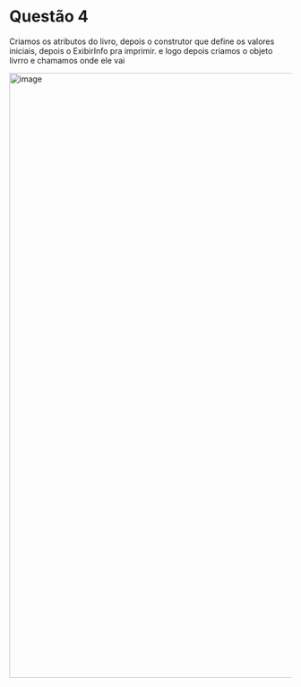 # Questão 4 

Criamos os atributos do livro, depois o construtor que define os valores iniciais, depois o ExibirInfo pra imprimir. e logo depois criamos o objeto livrro e chamamos onde ele vai 

<img width="1919" height="1079" alt="image" src="https://github.com/user-attachments/assets/cf0b01aa-f386-4af7-bcc6-6f8591b1b2ba" />
